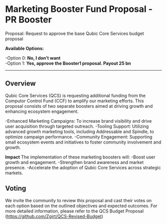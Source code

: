 # Marketing Booster Fund Proposal - PR Booster


Proposal: Request to approve the base Qubic Core Services budget proposal

**Available Options:**<br>


-Option 0: **No, I don’t want**<br>
-Option 1: **Yes, approve the Booster1 proposal. Payout 25 bn**<br>

------------------------------------------------------------------------------------



Overview
-----------------------------------------------
Qubic Core Services (QCS) is requesting additional funding from the Computor Control Fund (CCF) to amplify our marketing efforts. This proposal consists of two separate boosters aimed at driving growth and enhancing ecosystem engagement.

-Enhanced Marketing Campaigns: To increase brand visibility and drive user acquisition through targeted outreach.
-Tooling Support: Utilizing advanced growth marketing tools, including Addressable and Spindle, to optimize campaign performance.
-Community Engagement: Supporting small ecosystem events and initiatives to foster community involvement and growth.


**Impact**
The implementation of these marketing boosters will:
-Boost user growth and engagement.
-Strengthen brand awareness and market presence.
-Accelerate the adoption of Qubic Core Services across strategic markets.


Voting
---
We invite the community to review this proposal and cast their votes on each option based on the outlined objectives and expected outcomes.
For more detailed information, please refer to the QCS Budget Proposal (https://github.com/Zgirt/QCS-Revised-Budget)
